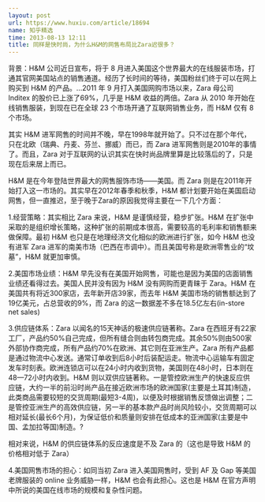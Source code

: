 ```yaml
---
layout: post
url: https://www.huxiu.com/article/18694
name: 知乎精选
time: 2013-08-13 12:11
title: 同样是快时尚，为什么H&M的网售布局比Zara迟很多？
---
```

背景：H&M 公司近日宣布，将于 8 月进入美国这个世界最大的在线服装市场，打通其官网美国站点的销售通道。经历了长时间的等待，美国粉丝们终于可以在网上购买到 H&M 的产品。…2011 年 9 月打入美国网购市场以来，Zara 母公司 Inditex 的股价已上涨了69%，几乎是 H&M 收益的两倍。Zara 从 2010 年开始在线销售服装，到现在已在全球 23 个市场开通了互联网销售业务，而 H&M 仅有 8 个市场。

其实 H&M 进军网售的时间并不晚，早在1998年就开始了。只不过在那个年代，只在北欧（瑞典、丹麦、芬兰、挪威）而已，而 Zara 进军网售则是2010年的事情了。而且，Zara 对于互联网的认识其实在快时尚品牌里算是比较落后的了，只是现在后来居上而已。

H&M 是在今年登陆世界最大的网售服饰市场——美国。而 Zara 则是在2011年开始打入这一市场的。其实早在2012年春季和秋季，H&M 都计划要开始在美国启动网售，但一直推迟，至于晚于Zara的原因我觉得主要在一下几个方面：

1.经营策略：其实相比 Zara 来说，H&M 是谨慎经营，稳步扩张。H&M 在扩张中采取的是组织增长策略，这种扩张的前期成本很高，需要较高的毛利率和销售额来做保障。最初 H&M 也只是在地理经济文化相似的欧洲进行扩张，如今 H&M 也没有进军 Zara 进军的南美市场（巴西在市调中）。而且美国号称是欧洲零售业的“坟墓”，H&M 就更加审慎。

2.美国市场业绩：H&M 早先没有在美国开始网售，可能也是因为美国的店面销售业绩还看得过去。美国人民并没有因为 H&M 没有网购而更青睐于 Zara。H&M 在美国共有将近300家店，去年新开店39家，而去年 H&M 美国市场的销售额达到了19亿美元，占总营收的9%，而 Zara 的这一数据差不多在18.5亿左右(in-store net sales)

3.供应链体系：Zara 以闻名的15天神话的极速供应链著称。Zara 在西班牙有22家工厂，产品约50%自己完成，但所有缝合则由转包商完成。其余50%则由500家外部协作商完成，所有产品约70%在欧洲、其它则在亚洲生产。Zara 所有产品都是通过物流中心发送。通常订单收到后8小时后装配运走。物流中心运输车有固定发车时刻表。欧洲连锁店可以在24小时内收到货物，美国则在48小时，日本则在48—72小时内收到。H&M 则以双供应链著称。一是管控欧洲生产的快速反应供应链，大约一半的前沿时尚产品在接近欧洲市场的欧洲国家(主要是土耳其)制造，此类商品需要较短的交货周期(最短3-4周)，以便及时根据销售反馈做出调整；二是管控亚洲生产的高效供应链，另一半的基本款产品时尚风险较小，交货周期可以相对延长(最长6个月)，为保证低价和质量则安排在低成本的亚洲国家(主要是中国、孟加拉等国)制造。?

相对来说，H&M 的供应链体系的反应速度是不及 Zara 的（这也是导致 H&M 的价格相对低于 Zara）

4.美国网售市场的担心：如同当初 Zara 进入美国网售时，受到 AF 及 Gap 等美国老牌服装的 online 业务威胁一样，H&M 也会有此担心。这也是 H&M 在官方声明中所说的美国在线市场的规模和复杂性问题。

